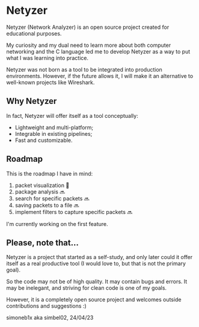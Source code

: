 # Netyzer

Netyzer (Network Analyzer) is an open source project created for educational purposes.

My curiosity and my dual need to learn more about both computer networking and the C language led me to develop Netyzer as a way to put what I was learning into practice.

Netyzer was not born as a tool to be integrated into production environments. However, if the future allows it, I will make it an alternative to well-known projects like Wireshark.

## Why Netyzer

In fact, Netyzer will offer itself as a tool conceptually:

- Lightweight and multi-platform;
- Integrable in existing pipelines;
- Fast and customizable.

## Roadmap

This is the roadmap I have in mind:

1. packet visualization 🚧
2. package analysis 🔜
3. search for specific packets 🔜
4. saving packets to a file 🔜
5. implement filters to capture specific packets 🔜

I'm currently working on the first feature.

## Please, note that...

Netyzer is a project that started as a self-study, and only later could it offer itself as a real productive tool (I would love to, but that is not the primary goal).

So the code may not be of high quality. It may contain bugs and errors. It may be inelegant, and striving for clean code is one of my goals. 

However, it is a completely open source project and welcomes outside contributions and suggestions :)

simoneb1x aka simbel02, 24/04/23